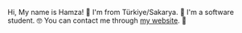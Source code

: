 Hi, My name is Hamza! 👋
I'm from Türkiye/Sakarya. 🌆
I'm a software student. 🤓
You can contact me through [my website](https://hamzzkkaya.com/contact.html). 🫠
